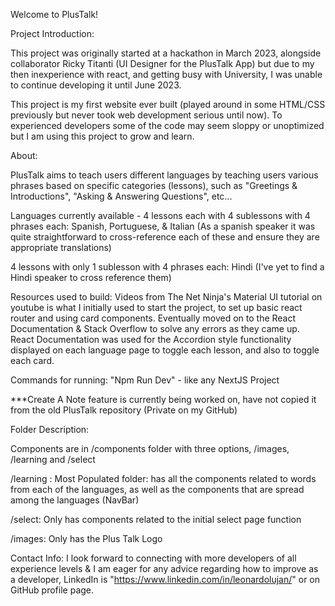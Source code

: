 Welcome to PlusTalk!

Project Introduction:

This project was originally started at a hackathon in March 2023, alongside collaborator Ricky Titanti (UI Designer for the PlusTalk App) but due to my then inexperience with react, and getting busy with University, I was unable to continue developing it until June 2023.

This project is my first website ever built (played around in some HTML/CSS previously but never took web development serious until now). To experienced developers some of the code may seem sloppy or unoptimized but I am using this project to grow and learn.

About:

PlusTalk aims to teach users different languages by teaching users various phrases based on specific categories (lessons), such as "Greetings & Introductions", "Asking & Answering Questions", etc...

Languages currently available -
4 lessons each with 4 sublessons with 4 phrases each: Spanish, Portuguese, & Italian (As a spanish speaker it was quite straightforward to cross-reference each of these and ensure they are appropriate translations)

4 lessons with only 1 sublesson with 4 phrases each: Hindi (I've yet to find a Hindi speaker to cross reference them)


Resources used to build: Videos from The Net Ninja's Material UI tutorial on youtube is what I initially used to start the project, to set up basic react router and using card components. Eventually moved on to the React Documentation & Stack Overflow to solve any errors as they came up. React Documentation was used for the Accordion style functionality displayed on each language page to toggle each lesson, and also to toggle each card.

Commands for running: "Npm Run Dev" - like any NextJS Project

***Create A Note feature is currently being worked on, have not copied it from the old PlusTalk repository (Private on my GitHub)


Folder Description:

Components are in /components folder with three options, /images, /learning and /select

/learning : Most Populated folder: has all the components related to words from each of the languages, as well as the components that are spread among the languages (NavBar)

/select: Only has components related to the initial select page function

/images: Only has the Plus Talk Logo

Contact Info: I look forward to connecting with more developers of all experience levels & I am eager for any advice regarding how to improve as a developer, LinkedIn is "https://www.linkedin.com/in/leonardolujan/" or on GitHub profile page.